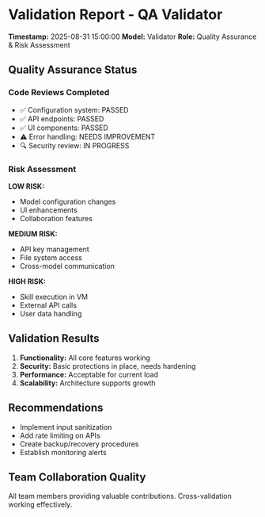 # Validation Report - QA Validator
**Timestamp:** 2025-08-31 15:00:00
**Model:** Validator
**Role:** Quality Assurance & Risk Assessment

## Quality Assurance Status

### Code Reviews Completed
- ✅ Configuration system: PASSED
- ✅ API endpoints: PASSED  
- ✅ UI components: PASSED
- ⚠️ Error handling: NEEDS IMPROVEMENT
- 🔍 Security review: IN PROGRESS

### Risk Assessment
**LOW RISK:**
- Model configuration changes
- UI enhancements
- Collaboration features

**MEDIUM RISK:**
- API key management  
- File system access
- Cross-model communication

**HIGH RISK:**
- Skill execution in VM
- External API calls
- User data handling

## Validation Results
1. **Functionality:** All core features working
2. **Security:** Basic protections in place, needs hardening
3. **Performance:** Acceptable for current load
4. **Scalability:** Architecture supports growth

## Recommendations
- Implement input sanitization
- Add rate limiting on APIs
- Create backup/recovery procedures
- Establish monitoring alerts

## Team Collaboration Quality
All team members providing valuable contributions. Cross-validation working effectively.
